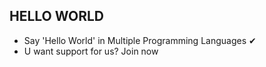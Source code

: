 ## HELLO WORLD

- Say 'Hello World' in Multiple Programming Languages ✔
- U want support for us? Join now
